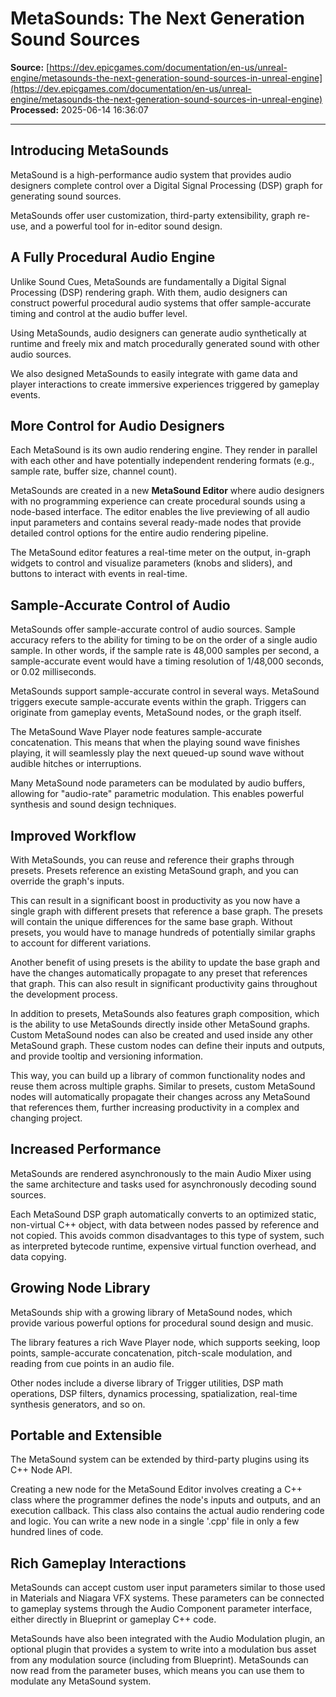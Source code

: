 # MetaSounds: The Next Generation Sound Sources

**Source:** [https://dev.epicgames.com/documentation/en-us/unreal-engine/metasounds-the-next-generation-sound-sources-in-unreal-engine](https://dev.epicgames.com/documentation/en-us/unreal-engine/metasounds-the-next-generation-sound-sources-in-unreal-engine)  
**Processed:** 2025-06-14 16:36:07

---

## Introducing MetaSounds

MetaSound is a high-performance audio system that provides audio designers complete control over a Digital Signal Processing (DSP) graph for generating sound sources.

MetaSounds offer user customization, third-party extensibility, graph re-use, and a powerful tool for in-editor sound design.

## A Fully Procedural Audio Engine

Unlike Sound Cues, MetaSounds are fundamentally a Digital Signal Processing (DSP) rendering graph. With them, audio designers can construct powerful procedural audio systems that offer sample-accurate timing and control at the audio buffer level.

Using MetaSounds, audio designers can generate audio synthetically at runtime and freely mix and match procedurally generated sound with other audio sources.

We also designed MetaSounds to easily integrate with game data and player interactions to create immersive experiences triggered by gameplay events.

## More Control for Audio Designers

Each MetaSound is its own audio rendering engine. They render in parallel with each other and have potentially independent rendering formats (e.g., sample rate, buffer size, channel count).

MetaSounds are created in a new **MetaSound Editor** where audio designers with no programming experience can create procedural sounds using a node-based interface. The editor enables the live previewing of all audio input parameters and contains several ready-made nodes that provide detailed control options for the entire audio rendering pipeline.

The MetaSound editor features a real-time meter on the output, in-graph widgets to control and visualize parameters (knobs and sliders), and buttons to interact with events in real-time.

## Sample-Accurate Control of Audio

MetaSounds offer sample-accurate control of audio sources. Sample accuracy refers to the ability for timing to be on the order of a single audio sample. In other words, if the sample rate is 48,000 samples per second, a sample-accurate event would have a timing resolution of 1/48,000 seconds, or 0.02 milliseconds.

MetaSounds support sample-accurate control in several ways. MetaSound triggers execute sample-accurate events within the graph. Triggers can originate from gameplay events, MetaSound nodes, or the graph itself.

The MetaSound Wave Player node features sample-accurate concatenation. This means that when the playing sound wave finishes playing, it will seamlessly play the next queued-up sound wave without audible hitches or interruptions.

Many MetaSound node parameters can be modulated by audio buffers, allowing for "audio-rate" parametric modulation. This enables powerful synthesis and sound design techniques.

## Improved Workflow

With MetaSounds, you can reuse and reference their graphs through presets. Presets reference an existing MetaSound graph, and you can override the graph's inputs.

This can result in a significant boost in productivity as you now have a single graph with different presets that reference a base graph. The presets will contain the unique differences for the same base graph. Without presets, you would have to manage hundreds of potentially similar graphs to account for different variations.

Another benefit of using presets is the ability to update the base graph and have the changes automatically propagate to any preset that references that graph. This can also result in significant productivity gains throughout the development process.

In addition to presets, MetaSounds also features graph composition, which is the ability to use MetaSounds directly inside other MetaSound graphs. Custom MetaSound nodes can also be created and used inside any other MetaSound graph. These custom nodes can define their inputs and outputs, and provide tooltip and versioning information.

This way, you can build up a library of common functionality nodes and reuse them across multiple graphs. Similar to presets, custom MetaSound nodes will automatically propagate their changes across any MetaSound that references them, further increasing productivity in a complex and changing project.

## Increased Performance

MetaSounds are rendered asynchronously to the main Audio Mixer using the same architecture and tasks used for asynchronously decoding sound sources.

Each MetaSound DSP graph automatically converts to an optimized static, non-virtual C++ object, with data between nodes passed by reference and not copied. This avoids common disadvantages to this type of system, such as interpreted bytecode runtime, expensive virtual function overhead, and data copying.

## Growing Node Library

MetaSounds ship with a growing library of MetaSound nodes, which provide various powerful options for procedural sound design and music.

The library features a rich Wave Player node, which supports seeking, loop points, sample-accurate concatenation, pitch-scale modulation, and reading from cue points in an audio file.

Other nodes include a diverse library of Trigger utilities, DSP math operations, DSP filters, dynamics processing, spatialization, real-time synthesis generators, and so on.

## Portable and Extensible

The MetaSound system can be extended by third-party plugins using its C++ Node API.

Creating a new node for the MetaSound Editor involves creating a C++ class where the programmer defines the node's inputs and outputs, and an execution callback. This class also contains the actual audio rendering code and logic. You can write a new node in a single '.cpp' file in only a few hundred lines of code.

## Rich Gameplay Interactions

MetaSounds can accept custom user input parameters similar to those used in Materials and Niagara VFX systems. These parameters can be connected to gameplay systems through the Audio Component parameter interface, either directly in Blueprint or gameplay C++ code.

MetaSounds have also been integrated with the Audio Modulation plugin, an optional plugin that provides a system to write into a modulation bus asset from any modulation source (including from Blueprint). MetaSounds can now read from the parameter buses, which means you can use them to modulate any MetaSound system.